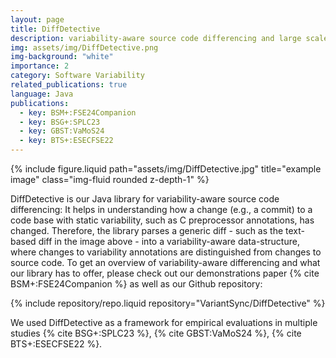 ```yaml
---
layout: page
title: DiffDetective
description: variability-aware source code differencing and large scale empirical evaluations on git repositories
img: assets/img/DiffDetective.png
img-background: "white"
importance: 2
category: Software Variability
related_publications: true
language: Java
publications:
  - key: BSM+:FSE24Companion
  - key: BSG+:SPLC23
  - key: GBST:VaMoS24
  - key: BTS+:ESECFSE22
---
```


<div class="row justify-content-sm-center">
    <div class="col-sm-2 mt-3 mt-md-0">
    </div>
    <div class="col-sm-8 mt-3 mt-md-0">
        {% include figure.liquid path="assets/img/DiffDetective.jpg" title="example image" class="img-fluid rounded z-depth-1" %}
    </div>
    <div class="col-sm-2 mt-3 mt-md-0">
    </div>
</div>

DiffDetective is our Java library for variability-aware source code differencing:
It helps in understanding how a change (e.g., a commit) to a code base with static variability, such as C preprocessor annotations, has changed.
Therefore, the library parses a generic diff - such as the text-based diff in the image above - into a variability-aware data-structure, where changes to variability annotations are distinguished from changes to source code.
To get an overview of variability-aware differencing and what our library has to offer, please check out our demonstrations paper {% cite BSM+:FSE24Companion %} as well as our Github repository:

<div class="row justify-content-sm-center">
{% include repository/repo.liquid repository="VariantSync/DiffDetective" %}
</div>

We used DiffDetective as a framework for empirical evaluations in multiple studies {% cite BSG+:SPLC23 %}, {% cite GBST:VaMoS24 %}, {% cite BTS+:ESECFSE22 %}.

